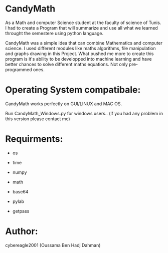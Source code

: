 # CandyMath
As a Math and computer Science student at the faculty of science of Tunis. I had to create a Program that will summarize and use all what we learned throught the semestere using python language.

CandyMath was a simple idea that can combine Mathematics and computer science. I used different modules like maths algorithms, file manipulation and graphs drawing in this Project. What pushed me more to create this program is it's ability to be developped into machine learning and have better chances to solve different maths equations. Not only pre-programmed ones.

# Operating System compatibale:

CandyMath works perfectly on GUI/LINUX and MAC OS.

Run CandyMath_Windows.py for windows users.. (if you had any problem in this version please contact me)

# Requirments:
* os 
 
* time
 
* numpy
 
* math
 
* base64
 
* pylab
 
* getpass
 

# Author:
cybereagle2001 (Oussama Ben Hadj Dahman)
